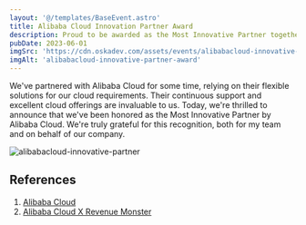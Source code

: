 ```yaml
---
layout: '@/templates/BaseEvent.astro'
title: Alibaba Cloud Innovation Partner Award
description: Proud to be awarded as the Most Innovative Partner together with the teams!
pubDate: 2023-06-01
imgSrc: 'https://cdn.oskadev.com/assets/events/alibabacloud-innovative-partner-award.png'
imgAlt: 'alibabacloud-innovative-partner-award'
---
```


We've partnered with Alibaba Cloud for some time, relying on their flexible solutions for our cloud requirements. Their continuous support and excellent cloud offerings are invaluable to us. Today, we're thrilled to announce that we've been honored as the Most Innovative Partner by Alibaba Cloud. We're truly grateful for this recognition, both for my team and on behalf of our company.

![alibabacloud-innovative-partner](https://cdn.oskadev.com/assets/events/alibabacloud-innovative-partner.png)

## References

1. <a target="_blank" href="https://my.alibabacloud.com/">Alibaba Cloud</a>
1. <a target="_blank" href="https://www.alibabacloud.com/customers/revenue-monster">Alibaba Cloud X Revenue Monster</a>